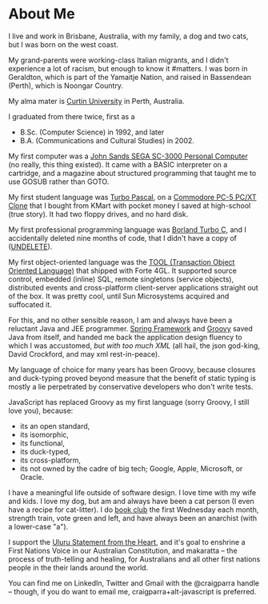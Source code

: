 <a name="aboutme">About Me</a>
=============================

I live and work in Brisbane, Australia, with my family, a dog and two cats, but I was born on the west coast.  

My grand-parents were working-class Italian migrants, and I didn't experience a lot of racism, but enough to know it
&#35;matters.  I was born in Geraldton, which is part of the Yamaitje Nation, and raised in Bassendean (Perth), 
which is Noongar Country.

My alma mater is [Curtin University](https://www.curtin.edu.au/) in Perth, Australia.  

I graduated from there twice, first as a
- B.Sc. (Computer Science) in 1992, and later
- B.A. (Communications and Cultural Studies) in 2002.

My first computer was a [John Sands SEGA SC-3000 Personal Computer](https://dev.to/buntine/the-historical-obscurity-of-the-sega-sc-3000-personal-computer-1hac) 
(no really, this thing existed).
It came with a BASIC interpreter on a cartridge, and a magazine about structured programming that taught me to use GOSUB
rather than GOTO.

My first student language was [Turbo Pascal](https://en.wikipedia.org/wiki/Turbo_Pascal), on a [Commodore PC-5 PC/XT Clone](https://en.wikipedia.org/wiki/Commodore_PC_compatible_systems)
that I bought from KMart with pocket money I saved at high-school (true story).  It had two floppy drives, and no hard disk.

My first professional programming language was [Borland Turbo C](https://en.wikipedia.org/wiki/Borland_Turbo_C), and 
I accidentally deleted nine months of code, that I didn't have a copy of ([UNDELETE](https://web.csulb.edu/~murdock/undelete.html)).

My first object-oriented language was the [TOOL (Transaction Object Oriented Language)](https://en.wikipedia.org/wiki/Forte_4GL)
that shipped with Forte 4GL.  It supported source control, embedded (inline) SQL, remote singletons (service objects), 
 distributed events and cross-platform client-server applications straight out of the box. It was pretty cool, until 
Sun Microsystems acquired and suffocated it.

For this, and no other sensible reason, I am and always have been a reluctant Java and JEE programmer.  [Spring Framework](https://spring.io/projects/spring-framework) 
and [Groovy](https://groovy-lang.org/) saved Java from 
itself, and handed me back the application design fluency to which I was accustomed, _but with too much XML_ (all hail,
the json god-king, David Crockford, and may xml rest-in-peace).

My language of choice for many years has been Groovy, because closures and duck-typing proved beyond measure that
the benefit of static typing is mostly a lie perpetrated by conservative developers who don't write tests.

JavaScript has replaced Groovy as my first language (sorry Groovy, I still love you), because:
- its an open standard,
- its isomorphic,
- its functional,
- its duck-typed,
- its cross-platform,
- its not owned by the cadre of big tech; Google, Apple, Microsoft, or Oracle.

I  have a meaningful life outside of software design.  I love time with my wife and kids.  I love my dog, but am and always 
have been a cat person (I even have a recipe for cat-litter). I do [book club](https://toughguybookclub.com/) the first Wednesday each month, strength train,
vote green and left, and have always been an anarchist (with a lower-case "a").

I support the [Uluru Statement from the Heart](https://ulurustatement.org/), and it's goal to enshrine a First Nations
Voice in our Australian Constitution,  and makaratta &ndash; the process of truth-telling and healing, for Australians
and all other first nations people in the their lands around the world.

You can find me on LinkedIn, Twitter and Gmail with the @craigparra handle &ndash; though, if you do want to email me, craigparra+alt-javascript is preferred.









